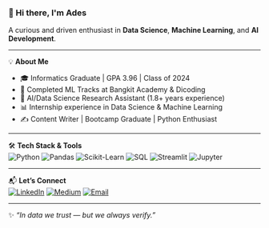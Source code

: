 ### 👋 Hi there, I'm Ades
A curious and driven enthusiast in **Data Science**, **Machine Learning**, and **AI Development**. 

---

💡 **About Me**  
- 🎓 Informatics Graduate | GPA 3.96 | Class of 2024  
- 🤖 Completed ML Tracks at Bangkit Academy & Dicoding  
- 🧪 AI/Data Science Research Assistant (1.8+ years experience)  
- 📊 Internship experience in Data Science & Machine Learning  
- ✍️ Content Writer | Bootcamp Graduate | Python Enthusiast  

---

🛠️ **Tech Stack & Tools**  
![Python](https://img.shields.io/badge/Python-3776AB?style=for-the-badge&logo=python&logoColor=white)
![Pandas](https://img.shields.io/badge/Pandas-150458?style=for-the-badge&logo=pandas&logoColor=white)
![Scikit-Learn](https://img.shields.io/badge/Scikit--Learn-F7931E?style=for-the-badge&logo=scikit-learn&logoColor=white)
![SQL](https://img.shields.io/badge/SQL-4479A1?style=for-the-badge&logo=mysql&logoColor=white)
![Streamlit](https://img.shields.io/badge/Streamlit-FF4B4B?style=for-the-badge&logo=streamlit&logoColor=white)
![Jupyter](https://img.shields.io/badge/Jupyter-F37626?style=for-the-badge&logo=jupyter&logoColor=white)

---

📬 **Let’s Connect**  
[![LinkedIn](https://img.shields.io/badge/-LinkedIn-blue?style=flat&logo=Linkedin&logoColor=white)](https://linkedin.com/in/ades-tikaningsih-25a571244)
[![Medium](https://img.shields.io/badge/-Medium-black?style=flat&logo=Medium&logoColor=white)](https://medium.com/@atikansh20)
[![Email](https://img.shields.io/badge/-Email-D14836?style=flat&logo=Gmail&logoColor=white)](mailto:adestikaningsih92@gmail.com)

---

✨ *“In data we trust — but we always verify.”*

